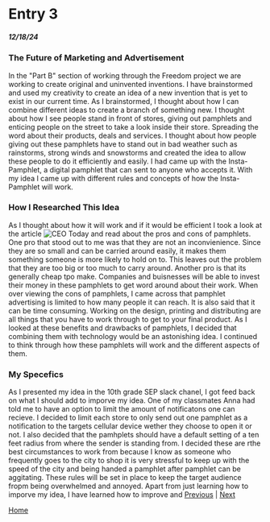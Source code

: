 # Entry 3
##### 12/18/24

### The Future of Marketing and Advertisement
In the "Part B" section of working through the Freedom project we are working to create original and uninvented inventions. I have brainstormed and used my creativity to create an idea of a new invention that is yet to exist in our current time. As I brainstormed, I thought about how I can combine different ideas to create a branch of something new. I thought about how I see people stand in front of stores, giving out pamphlets and enticing people on the street to take a look inside their store. Spreading the word about their products, deals and services. I thought about how people giving out these pamphlets have to stand out in bad weather such as rainstorms, strong winds and snowstorms and created the idea to allow these people to do it efficiently and easily. I had came up with the Insta-Pamphlet, a digital pamphlet that can sent to anyone who accepts it. With my idea I came up with different rules and concepts of how the Insta-Pamphlet will work.

### How I Researched This Idea
As I thought about how it will work and if it would be efficient I took a look at the article <img src= "https://www.ceotodaymagazine.com/2022/07/pros-and-cons-of-pamphlet-advertisement-in-2022/#:~:text=different%20online%20platforms.-,Conclusion,to%20ensure%20a%20positive%20result" alt="CEO Today"> and read about the pros and cons of pamphlets. One pro that stood out to me was that they are not an inconvienience. Since they are so small and can be carried around easily, it makes them something someone is more likely to hold on to. This leaves out the problem that they are too big or too much to carry around. Another pro is that its generally cheap tpo make. Companies and buisnesses will be able to invest their money in these pamphlets to get word around about their work. When over viewing the cons of pamphlets, I came across that pamphlet advertising is limited to how many people it can reach. It is also said that it can be time consuming. Working on the design, printing and distributing are all things that you have to work through to get to your final product. As I looked at these benefits and drawbacks of pamphlets, I decided that combining them with technology would be an astonishing idea. I continued to think through how these pamphlets will work and the different aspects of them. 

### My Specefics
As I presented my idea in the 10th grade SEP slack chanel, I got feed back on what I should add to imporve my idea. One of  my classmates Anna had told me to have an option to limit the amount of notificatons one can recieve. I decided to limit each store to only send out one pamphlet as a notification to the targets cellular device wether they choose to open it or not. I also decided that the pamhplets should have a default setting of a ten feet radius from where the sender is standing from. I decided these are rthe best circumstances to work from because I know as someone who frequently goes to the city to shop it is very stressful to keep up with the speed of the city and being handed a pamphlet after pamphlet can be aggitating. These rules will be set in place to keep the target audience fropm being overwhelmed and annoyed. Apart from just learning how to imporve my idea, I have learned how to improve and 
[Previous](entry02.md) | [Next](entry04.md)

[Home](../README.md)
